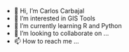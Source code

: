 - 👋 Hi, I’m Carlos Carbajal
- 👀 I’m interested in GIS Tools
- 🌱 I’m currently learning R and Python 
- 💞️ I’m looking to collaborate on ...
- 📫 How to reach me ...

<!---
GIS-Soils/GIS-Soils is a ✨ special ✨ repository because its `README.md` (this file) appears on your GitHub profile.
You can click the Preview link to take a look at your changes.
--->
